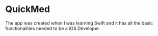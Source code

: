 # QuickMed
The app was created when I was learning Swift and it has all the basic functionalities needed to be a iOS Developer.
